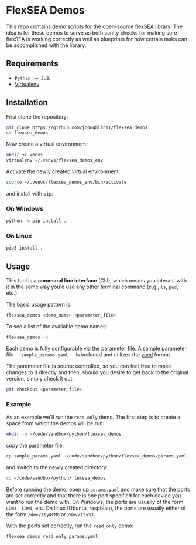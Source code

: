 # FlexSEA Demos
This repo contains demo scripts for the open-source [flexSEA library](https://pypi.org/project/flexsea/). The idea is for these demos to serve as both sanity checks for making sure flexSEA is working correctly as well as blueprints for how certain tasks can be accomplished with the library.


## Requirements
* `Python >= 3.8`.
* [Virtualenv](https://virtualenv.pypa.io/en/latest/installation.html)


## Installation
First clone the repository:

```bash
git clone https://github.com/jcoughlin11/flexsea_demos
cd flexsea_demos
```


Now create a virtual environment:

```bash
mkdir ~/.venvs
virtualenv ~/.venvs/flexsea_demos_env
```

Activate the newly created virtual environment:

```bash
source ~/.venvs/flexsea_demos_env/bin/activate
```

and install with `pip`:

### On Windows
```bash
python -m pip install .
```

### On Linux

```bash
pip3 install .
```


## Usage

This tool is a **command line interface** (CLI), which means you interact with it in the same way you'd use any other terminal command (e.g., `ls`, `pwd`, etc.).

The basic usage pattern is:

```bash
flexsea_demos <demo_name> <parameter_file>
```

To see a list of the available demo names:

```bash
flexsea_demos -h
```

Each demo is fully configurable via the parameter file. A sample parameter file -- `sample_params.yaml` -- is included and utilizes the [yaml](https://en.wikipedia.org/wiki/YAML) format.

The parameter file is source controlled, so you can feel free to make changes to it directly and then, should you desire to get back to the original version, simply check it out:

```bash
git checkout <parameter_file>
```


### Example
As an example we'll run the `read_only` demo. The first step is to create a space from which the demos will be run:

```bash
mkdir -p ~/code/sandbox/python/flexsea_demos
```

copy the parameter file:

```bash
cp sample_params.yaml ~/code/sandbox/python/flexsea_demos/params.yaml
```

and switch to the newly created directory:

```bash
cd ~/code/sandbox/python/flexsea_demos
```

Before running the demo, open up `params.yaml` and make sure that the ports are set correctly and that there is one port specified for each device you want to run the demo with. On Windows, the ports are usually of the form `COM3, COM4`, etc. On linux (Ubuntu, raspbian), the ports are usually either of the form `/dev/ttyACM0` or `/dev/ttyS3`.

With the ports set correctly, run the `read_only` demo:

```bash
flexsea_demos read_only params.yaml
```
